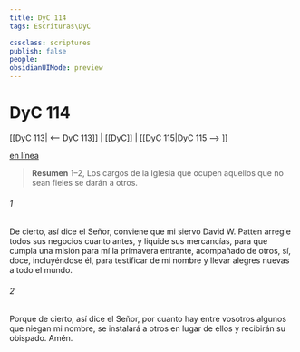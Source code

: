 ```yaml
---
title: DyC 114
tags: Escrituras\DyC

cssclass: scriptures
publish: false
people:
obsidianUIMode: preview
---
```


# DyC 114
[[DyC 113| <-- DyC 113]] | [[DyC]] | [[DyC 115|DyC 115 --> ]]

[en línea](https://churchofjesuschrist.org/study/scriptures/dc-testament/dc/114?lang=spa)

> __Resumen__
1–2, Los cargos de la Iglesia que ocupen aquellos que no sean fieles se darán a otros.

###### 1 
De cierto, así dice el Señor, conviene que mi siervo David W. Patten arregle todos sus negocios cuanto antes, y liquide sus mercancías, para que cumpla una misión para mí la primavera entrante, acompañado de otros, sí, doce, incluyéndose él, para testificar de mi nombre y llevar alegres nuevas a todo el mundo.

###### 2 
Porque de cierto, así dice el Señor, por cuanto hay entre vosotros algunos que niegan mi nombre, se instalará a otros en lugar de ellos y recibirán su obispado. Amén.

